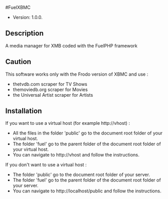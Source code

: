 #FuelXBMC

* Version: 1.0.0.

## Description

A media manager for XMB coded with the FuelPHP framework

## Caution

This software works only with the Frodo version of XBMC and use :
- thetvdb.com scraper for TV Shows
- themoviedb.org scraper for Movies
- the Universal Artist scraper for Artists

## Installation

If you want to use a virtual host (for example http://vhost) :
- All the files in the folder 'public' go to the document root folder of your virtual host.
- The folder 'fuel' go to the parent folder of the document root folder of your virtual host.
- You can navigate to http://vhost and follow the instructions.

If you don't want to use a virtual host :
- The folder 'public' go to the document root folder of your server.
- The folder 'fuel' go to the parent folder of the document root folder of your server.
- You can navigate to http://localhost/public and follow the instructions.
